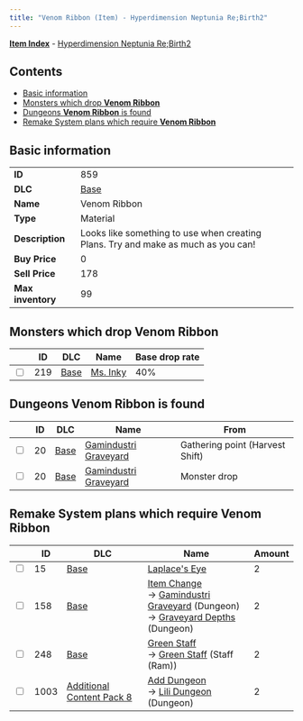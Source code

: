 ```yaml
---
title: "Venom Ribbon (Item) - Hyperdimension Neptunia Re;Birth2"
---
```


[**Item Index**](/neptunia/rb2/item/index.html) - [Hyperdimension Neptunia Re;Birth2](/neptunia/rb2)

## Contents

- [Basic information](#basic-information)
- [Monsters which drop **Venom Ribbon**](#monsters-which-drop-venom-ribbon)
- [Dungeons **Venom Ribbon** is found](#dungeons-venom-ribbon-is-found)
- [Remake System plans which require **Venom Ribbon**](#remake-system-plans-which-require-venom-ribbon)

## Basic information

|   |   |
| -- | -- |
| **ID** | 859 |
| **DLC** | [Base](/neptunia/rb2/dlc/0-base.html) |
| **Name** | Venom Ribbon |
| **Type** | Material |
| **Description** | Looks like something to use when creating Plans. Try and make as much as you can! |
| **Buy Price** | 0 |
| **Sell Price** | 178 |
| **Max inventory** | 99 |

## Monsters which drop **Venom Ribbon**

|    | ID | DLC | Name | Base drop rate |
| -- | -- | --- | ---- | -------------- |
| <input type="checkbox" id="rb2-monster-0-219" class="trackbox" /> | 219 | [Base](/neptunia/rb2/dlc/0-base.html) | [Ms. Inky](/neptunia/rb2/monster/0-219-ms-inky.html) | 40% |

## Dungeons **Venom Ribbon** is found

|    | ID | DLC | Name | From |
| -- | -- | --- | ---- | ---- |
| <input type="checkbox" id="rb2-dungeon-0-20" class="trackbox" /> | 20 | [Base](/neptunia/rb2/dlc/0-base.html) | [Gamindustri Graveyard](/neptunia/rb2/dungeon/0-20-gamindustri-graveyard.html) | Gathering point (Harvest Shift) |
| <input type="checkbox" id="rb2-dungeon-0-20" class="trackbox" /> | 20 | [Base](/neptunia/rb2/dlc/0-base.html) | [Gamindustri Graveyard](/neptunia/rb2/dungeon/0-20-gamindustri-graveyard.html) | Monster drop |

## Remake System plans which require **Venom Ribbon**

|    | ID | DLC | Name | Amount |
| -- | -- | --- | ---- | ------ |
| <input type="checkbox" id="rb2-remake-0-15" class="trackbox" /> | 15 | [Base](/neptunia/rb2/dlc/0-base.html) | [Laplace's Eye](/neptunia/rb2/remake/0-15-laplaces-eye.html) | 2 |
| <input type="checkbox" id="rb2-remake-0-158" class="trackbox" /> | 158 | [Base](/neptunia/rb2/dlc/0-base.html) | [Item Change](/neptunia/rb2/remake/0-158-item-change.html)<br />→ [Gamindustri Graveyard](/neptunia/rb2/dungeon/0-20-gamindustri-graveyard.html) (Dungeon)<br />→ [Graveyard Depths](/neptunia/rb2/dungeon/0-24-graveyard-depths.html) (Dungeon) | 2 |
| <input type="checkbox" id="rb2-remake-0-248" class="trackbox" /> | 248 | [Base](/neptunia/rb2/dlc/0-base.html) | [Green Staff](/neptunia/rb2/remake/0-248-green-staff.html)<br />→ [Green Staff](/neptunia/rb2/item/0-1164-green-staff.html) (Staff (Ram)) | 2 |
| <input type="checkbox" id="rb2-remake-16-1003" class="trackbox" /> | 1003 | [Additional Content Pack 8](/neptunia/rb2/dlc/16-pack8.html) | [Add Dungeon](/neptunia/rb2/remake/16-1003-add-dungeon.html)<br />→ [Lili Dungeon](/neptunia/rb2/dungeon/16-303-lili-dungeon.html) (Dungeon) | 2 |